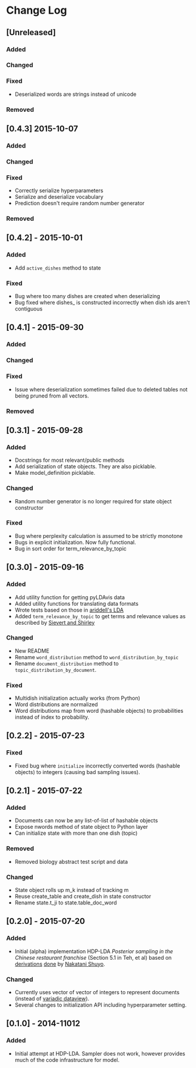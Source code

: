 # Change Log

## [Unreleased]
### Added

### Changed

### Fixed
- Deserialized words are strings instead of unicode

### Removed

## [0.4.3] 2015-10-07
### Added

### Changed

### Fixed
- Correctly serialize hyperparameters
- Serialize and deserialize vocabulary
- Prediction doesn't require random number generator

### Removed

## [0.4.2] - 2015-10-01
### Added
- Add `active_dishes` method to state

### Fixed
- Bug where too many dishes are created when deserializing
- Bug fixed where dishes_ is constructed incorrectly when dish ids aren't contiguous

## [0.4.1] - 2015-09-30
### Added

### Changed

### Fixed
- Issue where deserialization sometimes failed due to deleted tables not being pruned from all vectors.

### Removed

## [0.3.1] - 2015-09-28
### Added
- Docstrings for most relevant/public methods
- Add serialization of state objects. They are also picklable.
- Make model_definition picklable.

### Changed
- Random number generator is no longer required for state object constructor

### Fixed
- Bug where perplexity calculation is assumed to be strictly monotone
- Bugs in explicit initialization. Now fully functional.
- Bug in sort order for term_relevance_by_topic

## [0.3.0] - 2015-09-16
### Added
- Add utility function for getting pyLDAvis data
- Added utility functions for translating data formats
- Wrote tests based on those in [ariddell's LDA](https://github.com/ariddell/lda/tree/57f721b05ffbdec5cb11c2533f72aa1f9e6ed12d/lda/tests)
- Added `term_relevance_by_topic` to get terms and relevance values as described by [Sievert and Shirley](http://nlp.stanford.edu/events/illvi2014/papers/sievert-illvi2014.pdf)

### Changed
- New README
- Rename `word_distribution` method to `word_distribution_by_topic`
- Rename `document_distribution` method to `topic_distribution_by_document`.

### Fixed
- Multidish initialization actually works (from Python)
- Word distributions are normalized
- Word distributions map from word (hashable objects) to probabilities instead of index to probability.

## [0.2.2] - 2015-07-23
### Fixed
- Fixed bug where `initialize` incorrectly converted words (hashable objects) to integers (causing bad sampling issues).

## [0.2.1] - 2015-07-22
### Added
- Documents can now be any list-of-list of hashable objects
- Expose nwords method of state object to Python layer
- Can initialize state with more than one dish (topic)

### Removed
- Removed biology abstract test script and data

### Changed
- State object rolls up m_k instead of tracking m
- Reuse create_table and create_dish in state constructor
- Rename state.t_ji to state.table_doc_word

## [0.2.0] - 2015-07-20
### Added
- Initial (alpha) implementation HDP-LDA _Posterior sampling in the Chinese restaurant franchise_ (Section 5.1 in Teh, et al) based on [derivations](https://shuyo.wordpress.com/2012/08/15/hdp-lda-updates/) [done](https://github.com/shuyo/iir/blob/a6203a7523970a4807beba1ce3b9048a16013246/lda/hdplda2.py) by [Nakatani Shuyo](https://twitter.com/shuyo).

### Changed
- Currently uses vector of vector of integers to represent documents (instead of [variadic dataview](https://github.com/datamicroscopes/common/blob/master/include/microscopes/common/variadic/dataview.hpp)).
- Several changes to initialization API including hyperparameter setting.


## [0.1.0] - 2014-11012
### Added
- Initial attempt at HDP-LDA. Sampler does not work, however provides much of the code infrastructure for model.